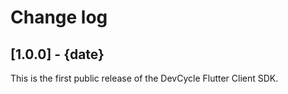 # Change log

## [1.0.0] - {date}
This is the first public release of the DevCycle Flutter Client SDK. 
